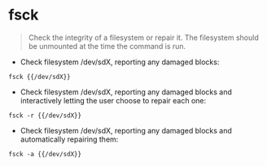 # fsck

> Check the integrity of a filesystem or repair it.  The filesystem should be unmounted at the time the command is run.

- Check filesystem /dev/sdX, reporting any damaged blocks:

`fsck {{/dev/sdX}}`

- Check filesystem /dev/sdX, reporting any damaged blocks and interactively letting the user choose to repair each one:

`fsck -r {{/dev/sdX}}`

- Check filesystem /dev/sdX, reporting any damaged blocks and automatically repairing them:

`fsck -a {{/dev/sdX}}`
